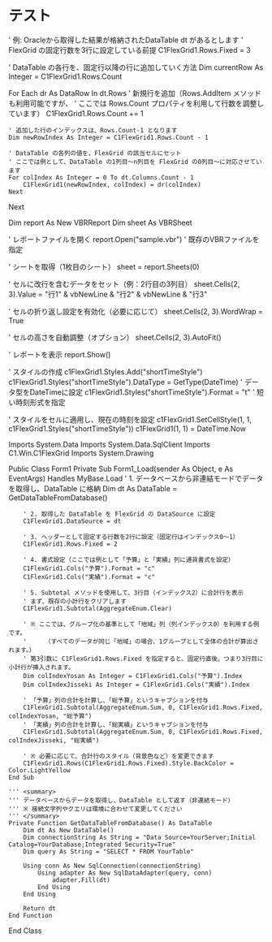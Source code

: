 # テスト


' 例: Oracleから取得した結果が格納されたDataTable dt があるとします
' FlexGrid の固定行数を3行に設定している前提
C1FlexGrid1.Rows.Fixed = 3

' DataTable の各行を、固定行以降の行に追加していく方法
Dim currentRow As Integer = C1FlexGrid1.Rows.Count

For Each dr As DataRow In dt.Rows
    ' 新規行を追加（Rows.AddItem メソッドも利用可能ですが、
    ' ここでは Rows.Count プロパティを利用して行数を調整しています）
    C1FlexGrid1.Rows.Count += 1

    ' 追加した行のインデックスは、Rows.Count-1 となります
    Dim newRowIndex As Integer = C1FlexGrid1.Rows.Count - 1

    ' DataTable の各列の値を、FlexGrid の該当セルにセット
    ' ここでは例として、DataTable の1列目～n列目を FlexGrid の0列目～に対応させています
    For colIndex As Integer = 0 To dt.Columns.Count - 1
        C1FlexGrid1(newRowIndex, colIndex) = dr(colIndex)
    Next
Next




Dim report As New VBRReport
Dim sheet As VBRSheet

' レポートファイルを開く
report.Open("sample.vbr") ' 既存のVBRファイルを指定

' シートを取得（1枚目のシート）
sheet = report.Sheets(0)

' セルに改行を含むデータをセット（例：2行目の3列目）
sheet.Cells(2, 3).Value = "行1" & vbNewLine & "行2" & vbNewLine & "行3"

' セルの折り返し設定を有効化（必要に応じて）
sheet.Cells(2, 3).WordWrap = True

' セルの高さを自動調整（オプション）
sheet.Cells(2, 3).AutoFit()

' レポートを表示
report.Show()




' スタイルの作成
c1FlexGrid1.Styles.Add("shortTimeStyle")
c1FlexGrid1.Styles("shortTimeStyle").DataType = GetType(DateTime) ' データ型をDateTimeに設定
c1FlexGrid1.Styles("shortTimeStyle").Format = "t" ' 短い時刻形式を指定

' スタイルをセルに適用し、現在の時刻を設定
c1FlexGrid1.SetCellStyle(1, 1, c1FlexGrid1.Styles("shortTimeStyle"))
c1FlexGrid1(1, 1) = DateTime.Now



Imports System.Data
Imports System.Data.SqlClient
Imports C1.Win.C1FlexGrid
Imports System.Drawing

Public Class Form1
    Private Sub Form1_Load(sender As Object, e As EventArgs) Handles MyBase.Load
        ' 1. データベースから非連結モードでデータを取得し、DataTable に格納
        Dim dt As DataTable = GetDataTableFromDatabase()
        
        ' 2. 取得した DataTable を FlexGrid の DataSource に設定
        C1FlexGrid1.DataSource = dt
        
        ' 3. ヘッダーとして固定する行数を2行に設定（固定行はインデックス0～1）
        C1FlexGrid1.Rows.Fixed = 2
        
        ' 4. 書式設定（ここでは例として「予算」と「実績」列に通貨書式を設定）
        C1FlexGrid1.Cols("予算").Format = "c"
        C1FlexGrid1.Cols("実績").Format = "c"
        
        ' 5. Subtotal メソッドを使用して、3行目（インデックス2）に合計行を表示
        ' まず、既存の小計行をクリアします
        C1FlexGrid1.Subtotal(AggregateEnum.Clear)
        
        ' ※ ここでは、グループ化の基準として「地域」列（列インデックス0）を利用する例です。
        '     （すべてのデータが同じ「地域」の場合、1グループとして全体の合計が算出されます。）
        ' 第3引数に C1FlexGrid1.Rows.Fixed を指定すると、固定行直後、つまり3行目に小計行が挿入されます。
        Dim colIndexYosan As Integer = C1FlexGrid1.Cols("予算").Index
        Dim colIndexJisseki As Integer = C1FlexGrid1.Cols("実績").Index
        
        ' 「予算」列の合計を計算し、「総予算」というキャプションを付与
        C1FlexGrid1.Subtotal(AggregateEnum.Sum, 0, C1FlexGrid1.Rows.Fixed, colIndexYosan, "総予算")
        ' 「実績」列の合計を計算し、「総実績」というキャプションを付与
        C1FlexGrid1.Subtotal(AggregateEnum.Sum, 0, C1FlexGrid1.Rows.Fixed, colIndexJisseki, "総実績")
        
        ' ※ 必要に応じて、合計行のスタイル（背景色など）を変更できます
        C1FlexGrid1.Rows(C1FlexGrid1.Rows.Fixed).Style.BackColor = Color.LightYellow
    End Sub

    ''' <summary>
    ''' データベースからデータを取得し、DataTable として返す（非連結モード）
    ''' ※ 接続文字列やクエリは環境に合わせて変更してください
    ''' </summary>
    Private Function GetDataTableFromDatabase() As DataTable
        Dim dt As New DataTable()
        Dim connectionString As String = "Data Source=YourServer;Initial Catalog=YourDatabase;Integrated Security=True"
        Dim query As String = "SELECT * FROM YourTable"

        Using conn As New SqlConnection(connectionString)
            Using adapter As New SqlDataAdapter(query, conn)
                adapter.Fill(dt)
            End Using
        End Using

        Return dt
    End Function
End Class
